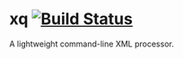 # xq [![Build Status](https://travis-ci.com/gabrielbarker/xq.svg?branch=main)](https://travis-ci.com/gabrielbarker/xq)
A lightweight command-line XML processor.
